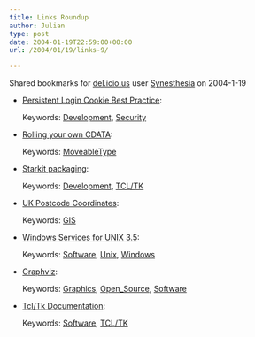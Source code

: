 ```yaml
---
title: Links Roundup
author: Julian
type: post
date: 2004-01-19T22:59:00+00:00
url: /2004/01/19/links-9/

---
```

Shared bookmarks for [del.icio.us][1] user  [Synesthesia][2] on 2004-1-19

  * [Persistent Login Cookie Best Practice][3]:
   
    Keywords: [Development][4], [Security][5]
  * [Rolling your own CDATA][6]:
   
    Keywords: [MoveableType][7]
  * [Starkit packaging][8]:
   
    Keywords: [Development][4], [TCL/TK][9]
  * [UK Postcode Coordinates][10]:
   
    Keywords: [GIS][11]
  * [Windows Services for UNIX 3.5][12]:
   
    Keywords: [Software][13], [Unix][14], [Windows][15]
  * [Graphviz][16]:
   
    Keywords: [Graphics][17], [Open_Source][18], [Software][13]
  * [Tcl/Tk Documentation][19]:
   
    Keywords: [Software][13], [TCL/TK][9]

 [1]: https://del.icio.us/
 [2]: https://del.icio.us/synesthesia
 [3]: https://fishbowl.pastiche.org/2004/01/19/persistent_login_cookie_best_practice "https://fishbowl.pastiche.org/2004/01/19/persistent_login_cookie_best_practice"
 [4]: https://del.icio.us/synesthesia/Development
 [5]: https://del.icio.us/synesthesia/Security
 [6]: https://philringnalda.com/blog/2003/02/rolling_your_own_cdata.php "https://philringnalda.com/blog/2003/02/rolling_your_own_cdata.php"
 [7]: https://del.icio.us/synesthesia/MoveableType
 [8]: https://www.equi4.com/starkit.html "https://www.equi4.com/starkit.html"
 [9]: https://del.icio.us/synesthesia/TCL/TK
 [10]: https://www.jibble.org/ukpostcodes/ "https://www.jibble.org/ukpostcodes/"
 [11]: https://del.icio.us/synesthesia/GIS
 [12]: https://www.microsoft.com/windows/sfu/downloads/default.asp "https://www.microsoft.com/windows/sfu/downloads/default.asp"
 [13]: https://del.icio.us/synesthesia/Software
 [14]: https://del.icio.us/synesthesia/Unix
 [15]: https://del.icio.us/synesthesia/Windows
 [16]: https://www.research.att.com/sw/tools/graphviz/ "https://www.research.att.com/sw/tools/graphviz/"
 [17]: https://del.icio.us/synesthesia/Graphics
 [18]: https://del.icio.us/synesthesia/Open_Source
 [19]: https://www.tcl.tk/doc/ "https://www.tcl.tk/doc/"